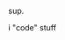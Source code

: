 sup.

i "code" stuff

<!---
Maigiwag/Maigiwag is a ✨ special ✨ repository because its `README.md` (this file) appears on your GitHub profile.
You can click the Preview link to take a look at your changes.
--->
